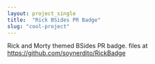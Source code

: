 ```yaml
---
layout: project_single
title:  "Rick BSides PR Badge"
slug: "cool-project"
---
```

Rick and Morty themed BSides PR badge.
files at https://github.com/soynerdito/RickBadge